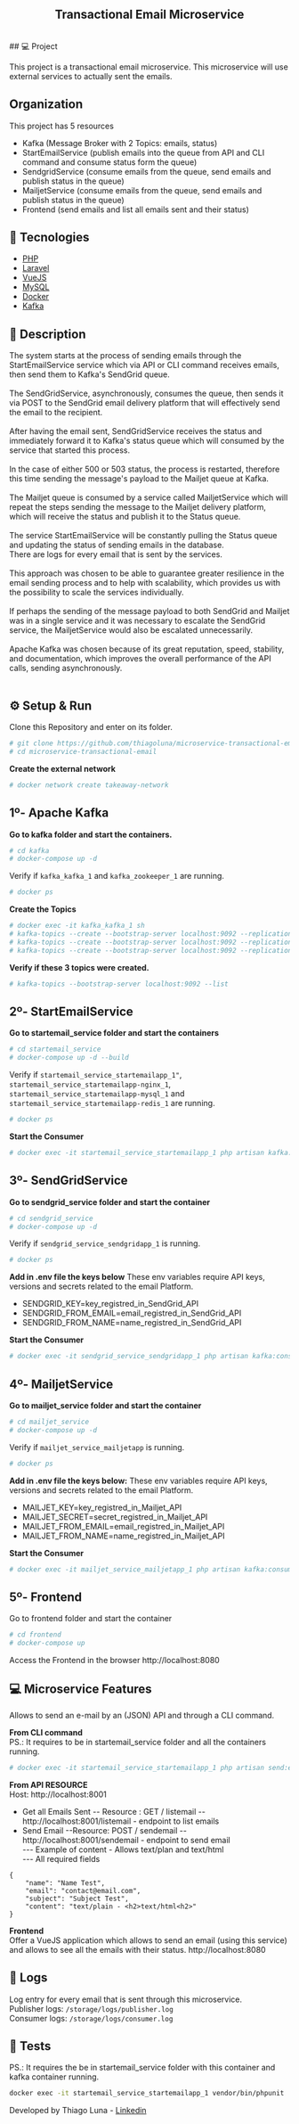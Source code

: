 <h2 align="center">
  Transactional Email Microservice
</h2>
<br>  
## 💻 Project

This project is a transactional email microservice. This microservice will use external services to actually sent the emails.

## Organization
This project has 5 resources
- Kafka  (Message Broker with 2 Topics: emails, status)
- StartEmailService (publish emails into the queue from API and CLI command and consume status form the queue)
- SendgridService (consume emails from the queue, send emails and publish status in the queue)
- MailjetService (consume emails from the queue, send emails and publish status in the queue)
- Frontend (send emails and list all emails sent and their status)

## 🚀 Tecnologies

- [PHP](https://php.net)
- [Laravel](https://laravel.com)
- [VueJS](https://vuejs.org/)
- [MySQL](https://mysql.com)
- [Docker](https://docker.com)
- [Kafka](https://kafka.apache.org/)

## 📝 Description
The system starts at the process of sending emails through the StartEmailService service which via API or CLI command 
receives emails, then send them to Kafka's SendGrid queue.  
<br>
The SendGridService, asynchronously, consumes the queue, then sends it via POST to the SendGrid email delivery platform 
that will effectively send the email to the recipient.  
<br>
After having the email sent, SendGridService receives the status and immediately forward it to Kafka's status queue which will consumed by the service that started this process.  
<br>
In the case of either 500 or 503 status, the process is restarted, therefore this time sending the message's payload to 
the Mailjet queue at Kafka.  
<br>
The Mailjet queue is consumed by a service called MailjetService which will repeat the steps sending the message to the 
Mailjet delivery platform, which will receive the status and publish it to the Status queue.  
<br>
The service StartEmailService will be constantly pulling the Status queue and updating the status of sending emails in 
the database.  
There are logs for every email that is sent by the services.  
<br>
This approach was chosen to be able to guarantee greater resilience in the email sending process and to help with 
scalability, which provides us with the possibility to scale the services individually.  
<br>
If perhaps the sending of the message payload to both SendGrid and Mailjet was in a single service and it was necessary 
to escalate the SendGrid service, the MailjetService would also be escalated unnecessarily.  
<br>
Apache Kafka was chosen because of its great reputation, speed, stability, and documentation, which improves the 
overall performance of the API calls, sending asynchronously.  
<br>  
## ⚙️ Setup & Run
Clone this Repository and enter on its folder.
```sh
# git clone https://github.com/thiagoluna/microservice-transactional-email.git  
# cd microservice-transactional-email
``` 
**Create the external network**
```sh
# docker network create takeaway-network
```

## 1º- Apache Kafka
**Go to kafka folder and start the containers.**
```sh
# cd kafka 
# docker-compose up -d
``` 
Verify if `kafka_kafka_1` and  `kafka_zookeeper_1` are running.
```sh
# docker ps
```
**Create the Topics**
```sh
# docker exec -it kafka_kafka_1 sh
# kafka-topics --create --bootstrap-server localhost:9092 --replication-factor 1 --partitions 2 --topic sendgrid
# kafka-topics --create --bootstrap-server localhost:9092 --replication-factor 1 --partitions 2 --topic mailjet
# kafka-topics --create --bootstrap-server localhost:9092 --replication-factor 1 --partitions 2 --topic status
```
**Verify if these 3 topics were created.**
```sh
# kafka-topics --bootstrap-server localhost:9092 --list  
```

## 2º- StartEmailService
**Go to startemail_service folder and start the containers**
```sh
# cd startemail_service
# docker-compose up -d --build
```
Verify if `startemail_service_startemailapp_1"`, `startemail_service_startemailapp-nginx_1`, `startemail_service_startemailapp-mysql_1` and `startemail_service_startemailapp-redis_1` are running.
```sh
# docker ps 
```
**Start the Consumer**
```sh
# docker exec -it startemail_service_startemailapp_1 php artisan kafka:consumer status status-group 
```
## 3º- SendGridService
**Go to sendgrid_service folder and start the container**
```sh
# cd sendgrid_service
# docker-compose up -d
```
Verify if `sendgrid_service_sendgridapp_1` is running.
```sh
# docker ps 
```
**Add in .env file the keys below**
These env variables require API keys, versions and secrets related to the email Platform.
- SENDGRID_KEY=key_registred_in_SendGrid_API
- SENDGRID_FROM_EMAIL=email_registred_in_SendGrid_API
- SENDGRID_FROM_NAME=name_registred_in_SendGrid_API

**Start the Consumer**
```sh
# docker exec -it sendgrid_service_sendgridapp_1 php artisan kafka:consumer sendgrid sendgrid-group 
```

## 4º- MailjetService
**Go to mailjet_service folder and start the container**
```sh
# cd mailjet_service
# docker-compose up -d
```
Verify if `mailjet_service_mailjetapp` is running.
```sh
# docker ps 
```
**Add in .env file the keys below:**
These env variables require API keys, versions and secrets related to the email Platform.
- MAILJET_KEY=key_registred_in_Mailjet_API
- MAILJET_SECRET=secret_registred_in_Mailjet_API
- MAILJET_FROM_EMAIL=email_registred_in_Mailjet_API
- MAILJET_FROM_NAME=name_registred_in_Mailjet_API

**Start the Consumer**
```sh
# docker exec -it mailjet_service_mailjetapp_1 php artisan kafka:consumer mailjet mailjet-group
```

## 5º- Frontend
Go to frontend folder and start the container
```sh
# cd frontend
# docker-compose up
```
Access the Frontend in the browser http://localhost:8080


## 💻 Microservice Features

Allows to send an e-mail by an (JSON) API and through a CLI command.

**From CLI command**  
PS.: It requires to be in startemail_service folder and all the containers running.
```sh
# docker exec -it startemail_service_startemailapp_1 php artisan send:email
```

**From API RESOURCE**  
Host: http://localhost:8001
- Get all Emails Sent
  -- Resource : GET / listemail
  -- http://localhost:8001/listemail - endpoint to list emails
- Send Email
  --Resource: POST / sendemail
  -- http://localhost:8001/sendemail - endpoint to send email  
  --- Example of content - Allows text/plan and text/html   
  --- All required fields

```
{
    "name": "Name Test",
    "email": "contact@email.com",
    "subject": "Subject Test",
    "content": "text/plain - <h2>text/html<h2>"
}
```
**Frontend**  
Offer a VueJS application which allows to send an email (using this service) and allows to see all the emails with 
their status. http://localhost:8080

## 📄 Logs
Log entry for every email that is sent through this microservice.  
Publisher logs: `/storage/logs/publisher.log`  
Consumer logs: `/storage/logs/consumer.log`

## 📝 Tests
PS.: It requires the be in startemail_service folder  with this container and kafka container running.
```sh
docker exec -it startemail_service_startemailapp_1 vendor/bin/phpunit
```

Developed by Thiago Luna - [Linkedin](https://www.linkedin.com/in/thiago-luna/)

